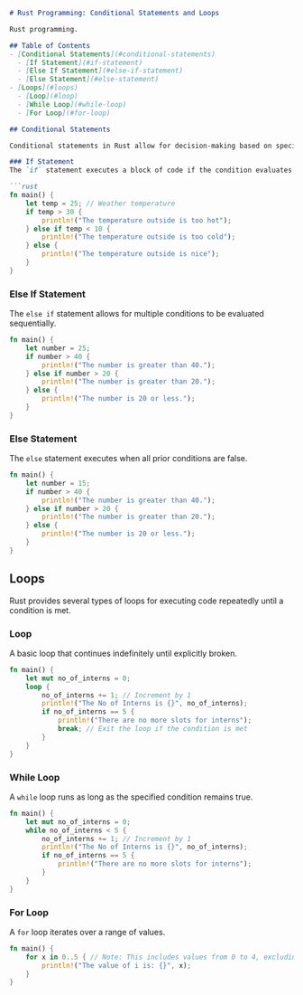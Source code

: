 

```markdown
# Rust Programming: Conditional Statements and Loops

Rust programming.

## Table of Contents
- [Conditional Statements](#conditional-statements)
  - [If Statement](#if-statement)
  - [Else If Statement](#else-if-statement)
  - [Else Statement](#else-statement)
- [Loops](#loops)
  - [Loop](#loop)
  - [While Loop](#while-loop)
  - [For Loop](#for-loop)

## Conditional Statements

Conditional statements in Rust allow for decision-making based on specific conditions. The primary constructs are `if`, `else if`, and `else`. Unlike many other languages, Rust does not require parentheses around conditions.

### If Statement
The `if` statement executes a block of code if the condition evaluates to true.

```rust
fn main() {
    let temp = 25; // Weather temperature
    if temp > 30 {
        println!("The temperature outside is too hot");
    } else if temp < 10 {
        println!("The temperature outside is too cold");
    } else {
        println!("The temperature outside is nice");
    }
}
```

### Else If Statement
The `else if` statement allows for multiple conditions to be evaluated sequentially.

```rust
fn main() {
    let number = 25;
    if number > 40 {
        println!("The number is greater than 40.");
    } else if number > 20 {
        println!("The number is greater than 20.");
    } else {
        println!("The number is 20 or less.");
    }
}
```

### Else Statement
The `else` statement executes when all prior conditions are false.

```rust
fn main() {
    let number = 15;
    if number > 40 {
        println!("The number is greater than 40.");
    } else if number > 20 {
        println!("The number is greater than 20.");
    } else {
        println!("The number is 20 or less.");
    }
}
```

## Loops

Rust provides several types of loops for executing code repeatedly until a condition is met.

### Loop
A basic loop that continues indefinitely until explicitly broken.

```rust
fn main() {
    let mut no_of_interns = 0;
    loop {
        no_of_interns += 1; // Increment by 1
        println!("The No of Interns is {}", no_of_interns);
        if no_of_interns == 5 {
            println!("There are no more slots for interns");
            break; // Exit the loop if the condition is met
        }
    }
}
```

### While Loop
A `while` loop runs as long as the specified condition remains true.

```rust
fn main() {
    let mut no_of_interns = 0;
    while no_of_interns < 5 {
        no_of_interns += 1; // Increment by 1
        println!("The No of Interns is {}", no_of_interns);
        if no_of_interns == 5 {
            println!("There are no more slots for interns");
        }
    }
}
```

### For Loop
A `for` loop iterates over a range of values.

```rust
fn main() {
    for x in 0..5 { // Note: This includes values from 0 to 4, excluding 5.
        println!("The value of i is: {}", x);
    }
}
```

